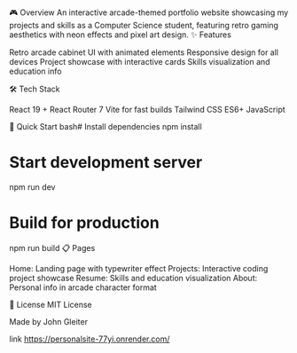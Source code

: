 🎮 Overview
An interactive arcade-themed portfolio website showcasing my projects and skills as a Computer Science student, featuring retro gaming aesthetics with neon effects and pixel art design.
✨ Features

Retro arcade cabinet UI with animated elements
Responsive design for all devices
Project showcase with interactive cards
Skills visualization and education info

🛠️ Tech Stack

React 19 + React Router 7
Vite for fast builds
Tailwind CSS
ES6+ JavaScript

🚀 Quick Start
bash# Install dependencies
npm install

# Start development server
npm run dev

# Build for production
npm run build
📋 Pages

Home: Landing page with typewriter effect
Projects: Interactive coding project showcase
Resume: Skills and education visualization
About: Personal info in arcade character format

📄 License
MIT License

Made by John Gleiter

link https://personalsite-77yi.onrender.com/
